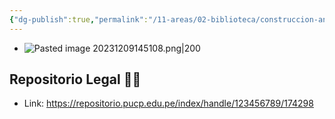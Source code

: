 ```yaml
---
{"dg-publish":true,"permalink":"/11-areas/02-biblioteca/construccion-antisismica-de-viviendas-de-ladrillo/","noteIcon":""}
---
```


- ![Pasted image 20231209145108.png|200](/img/user/02%20Image/Pasted%20image%2020231209145108.png)
## Repositorio Legal 🤸‍♂️
- Link: https://repositorio.pucp.edu.pe/index/handle/123456789/174298

